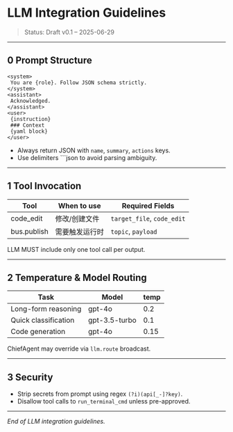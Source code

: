 # LLM Integration Guidelines

> Status: Draft v0.1 – 2025-06-29

---

## 0  Prompt Structure

```text
<system>
 You are {role}. Follow JSON schema strictly.
</system>
<assistant>
 Acknowledged.
</assistant>
<user>
 {instruction}  
 ### Context  
 {yaml block}
</user>
```

* Always return JSON with `name`, `summary`, `actions` keys.  
* Use delimiters ```json to avoid parsing ambiguity.

---

## 1  Tool Invocation

| Tool | When to use | Required Fields |
|------|-------------|-----------------|
| code_edit | 修改/创建文件 | `target_file`, `code_edit` |
| bus.publish | 需要触发运行时 | `topic`, `payload` |

LLM MUST include only one tool call per output.

---

## 2  Temperature & Model Routing

| Task | Model | temp |
|------|-------|------|
| Long-form reasoning | gpt-4o | 0.2 |
| Quick classification | gpt-3.5-turbo | 0.1 |
| Code generation | gpt-4o | 0.15 |

ChiefAgent may override via `llm.route` broadcast.

---

## 3  Security

* Strip secrets from prompt using regex `(?i)(api[_-]?key)`.  
* Disallow tool calls to `run_terminal_cmd` unless pre-approved.

---

*End of LLM integration guidelines.* 
